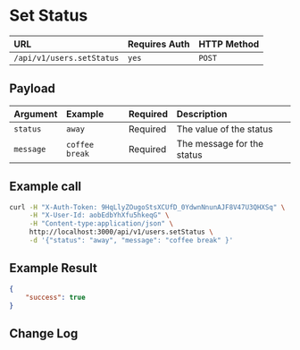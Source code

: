 # Set Status

| URL | Requires Auth | HTTP Method |
| :--- | :--- | :--- |
| `/api/v1/users.setStatus` | `yes` | `POST` |

## Payload

| Argument | Example | Required | Description |
| :--- | :--- | :--- | :--- |
| `status` | `away` | Required | The value of the status |
| `message` | `coffee break` | Required | The message for the status |

## Example call

```bash
curl -H "X-Auth-Token: 9HqLlyZOugoStsXCUfD_0YdwnNnunAJF8V47U3QHXSq" \
     -H "X-User-Id: aobEdbYhXfu5hkeqG" \
     -H "Content-type:application/json" \
     http://localhost:3000/api/v1/users.setStatus \
     -d '{"status": "away", "message": "coffee break" }'
```

## Example Result

```json
{
    "success": true
}
```

## Change Log